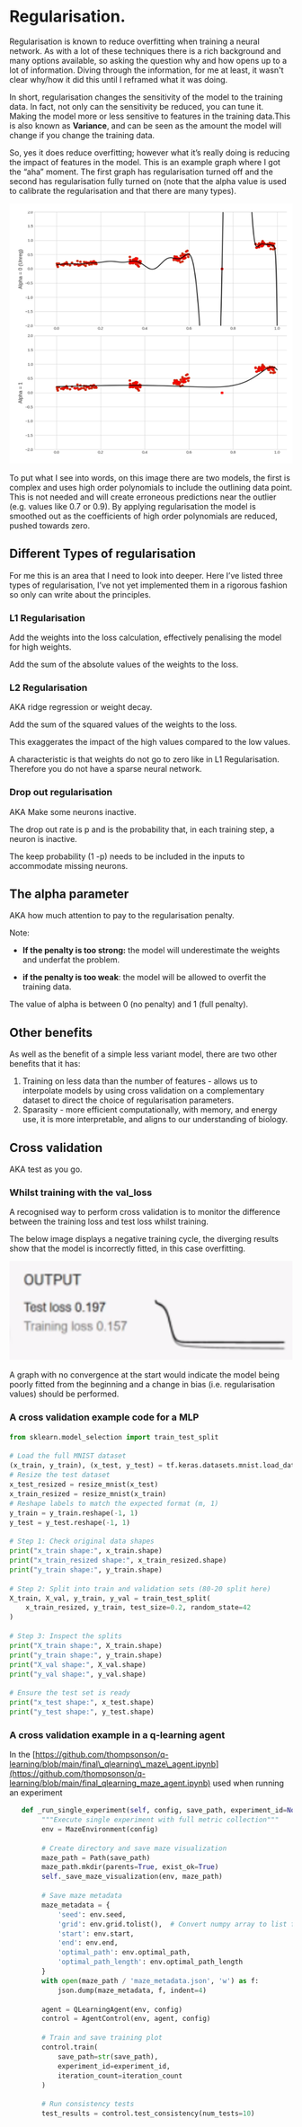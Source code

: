 # **Regularisation.**

Regularisation is known to reduce overfitting when training a neural network. As with a lot of these techniques there is a rich background and many options available, so asking the question why and how opens up to a lot of information. Diving through the information, for me at least, it wasn't clear why/how it did this until I reframed what it was doing.

In short, regularisation changes the sensitivity of the model to the training data. In fact, not only can the sensitivity be reduced, you can tune it. Making the model more or less sensitive to features in the training data.This is also known as **Variance**, and can be seen as the amount the model will change if you change the training data.

So, yes it does reduce overfitting; however what it’s really doing is reducing the impact of features in the model. This is an example graph where I got the “aha” moment. The first graph has regularisation turned off and the second has regularisation fully turned on (note that the alpha value is used to calibrate the regularisation and that there are many types). 

![Comparing Regularisation](../images/regularisation/regularisation.png)

To put what I see into words, on this image there are two models, the first is complex and uses high order polynomials to include the outlining data point. This is not needed and will create erroneous predictions near the outlier (e.g. values like 0.7 or 0.9). By applying regularisation the model is smoothed out as the coefficients of high order polynomials are reduced, pushed towards zero.

## **Different Types of regularisation**

For me this is an area that I need to look into deeper. Here I’ve listed three types of regularisation, I’ve not yet implemented them in a rigorous fashion so only can write about the principles. 

### **L1 Regularisation**

Add the weights into the loss calculation, effectively penalising the model for high weights.

Add the sum of the absolute values of the weights to the loss.

### **L2 Regularisation**

AKA ridge regression or weight decay.

Add the sum of the squared values of the weights to the loss.

This exaggerates the impact of the high values compared to the low values.

A characteristic is that weights do not go to zero like in L1 Regularisation. Therefore you do not have a sparse neural network.

### **Drop out regularisation**

AKA Make some neurons inactive.

The drop out rate is p and is the probability that, in each training step, a neuron is inactive.

The keep probability (1 \-p) needs to be included in the inputs to accommodate missing neurons.

## **The alpha parameter**

AKA how much attention to pay to the regularisation penalty.

Note:

- **If the penalty is too strong:** the model will underestimate the weights and underfat the problem.

- **if the penalty is too weak**: the model will be allowed to overfit the training data.

The value of alpha is between 0 (no penalty) and 1 (full penalty).

## **Other benefits**

As well as the benefit of a simple less variant model, there are two other benefits that it has:

1. Training on less data than the number of features - allows us to interpolate models by using cross validation on a complementary dataset to direct the choice of regularisation parameters.  
2. Sparasity - more efficient computationally, with memory, and energy use, it is more interpretable, and aligns to our understanding of biology. 

## **Cross validation**

AKA test as you go. 

### **Whilst training with the val_loss** 

A recognised way to perform cross validation is to monitor the difference between the training loss and test loss whilst training.

The below image displays a negative training cycle, the diverging results show that the model is incorrectly fitted, in this case overfitting. 

![Tensorflow Playground Output](../images/regularisation/playground_output.png)

A graph with no convergence at the start would indicate the model being poorly fitted from the beginning and a change in bias (i.e. regularisation values) should be performed.

### **A cross validation example code for a MLP**

```python
from sklearn.model_selection import train_test_split

# Load the full MNIST dataset
(x_train, y_train), (x_test, y_test) = tf.keras.datasets.mnist.load_data()
# Resize the test dataset
x_test_resized = resize_mnist(x_test)
x_train_resized = resize_mnist(x_train)
# Reshape labels to match the expected format (m, 1)
y_train = y_train.reshape(-1, 1)
y_test = y_test.reshape(-1, 1)

# Step 1: Check original data shapes
print("x_train shape:", x_train.shape)
print("x_train_resized shape:", x_train_resized.shape)
print("y_train shape:", y_train.shape)

# Step 2: Split into train and validation sets (80-20 split here)
X_train, X_val, y_train, y_val = train_test_split(
    x_train_resized, y_train, test_size=0.2, random_state=42
)

# Step 3: Inspect the splits
print("X_train shape:", X_train.shape)
print("y_train shape:", y_train.shape)
print("X_val shape:", X_val.shape)
print("y_val shape:", y_val.shape)

# Ensure the test set is ready
print("x_test shape:", x_test.shape)
print("y_test shape:", y_test.shape)
```


### **A cross validation example in a q-learning agent**

In the [https://github.com/thompsonson/q-learning/blob/main/final\_qlearning\_maze\_agent.ipynb](https://github.com/thompsonson/q-learning/blob/main/final_qlearning_maze_agent.ipynb) used when running an experiment

```python
   def _run_single_experiment(self, config, save_path, experiment_id=None, iteration_count=None):
        """Execute single experiment with full metric collection"""
        env = MazeEnvironment(config)
        
        # Create directory and save maze visualization
        maze_path = Path(save_path)
        maze_path.mkdir(parents=True, exist_ok=True)
        self._save_maze_visualization(env, maze_path)
        
        # Save maze metadata
        maze_metadata = {
            'seed': env.seed,
            'grid': env.grid.tolist(),  # Convert numpy array to list for JSON
            'start': env.start,
            'end': env.end,
            'optimal_path': env.optimal_path,
            'optimal_path_length': env.optimal_path_length
        }
        with open(maze_path / 'maze_metadata.json', 'w') as f:
            json.dump(maze_metadata, f, indent=4)
            
        agent = QLearningAgent(env, config)
        control = AgentControl(env, agent, config)
        
        # Train and save training plot
        control.train(
            save_path=str(save_path),
            experiment_id=experiment_id,
            iteration_count=iteration_count
        )
        
        # Run consistency tests
        test_results = control.test_consistency(num_tests=10)
```
